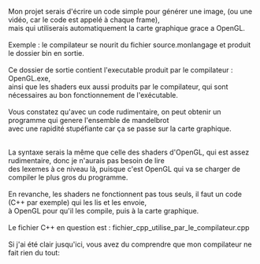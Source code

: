 Mon projet serais d'écrire un code simple pour générer une image, (ou une vidéo, car le code est appelé à chaque frame),<br>
mais qui utiliserais automatiquement la carte graphique grace a OpenGL.<br>
<br>
Exemple : le compilateur se nourit du fichier source.monlangage et produit le dossier bin en sortie.<br>
<br>
Ce dossier de sortie contient l'executable produit par le compilateur : OpenGL.exe,<br>
ainsi que les shaders eux aussi produits par le compilateur, qui sont nécessaires au bon fonctionnement de l'exécutable.<br>
<br>
Vous constatez qu'avec un code rudimentaire, on peut obtenir un programme qui genere l'ensemble de mandelbrot<br>
avec une rapidité stupéfiante car ça se passe sur la carte graphique.<br>
<br>

La syntaxe serais la même que celle des shaders d'OpenGL, qui est assez rudimentaire, donc je n'aurais pas besoin de lire<br>
des lexemes à ce niveau là, puisque c'est OpenGL qui va se charger de compiler le plus gros du programme.<br>
<br>
En revanche, les shaders ne fonctionnent pas tous seuls, il faut un code (C++ par exemple) qui les lis et les envoie,<br>
à OpenGL pour qu'il les compile, puis à la carte graphique.<br>
<br>
Le fichier C++ en question est : fichier_cpp_utilise_par_le_compilateur.cpp<br>
<br>
Si j'ai été clair jusqu'ici, vous avez du comprendre que mon compilateur ne fait rien du tout:<br>

